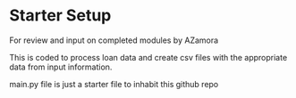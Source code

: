# Starter Setup
For review and input on completed modules by AZamora

This is coded to process loan data and create csv files with the appropriate data from input information.

main.py file is just a starter file to inhabit this github repo



